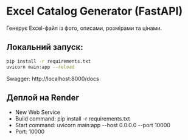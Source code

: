 # Excel Catalog Generator (FastAPI)

Генерує Excel-файл із фото, описами, розмірами та цінами.

## Локальний запуск:
```bash
pip install -r requirements.txt
uvicorn main:app --reload
```

Swagger: http://localhost:8000/docs

## Деплой на Render
- New Web Service
- Build command: pip install -r requirements.txt
- Start command: uvicorn main:app --host 0.0.0.0 --port 10000
- Port: 10000
